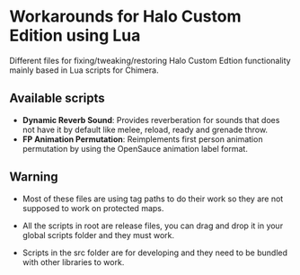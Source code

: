 # Workarounds for Halo Custom Edition using Lua

Different files for fixing/tweaking/restoring Halo Custom Edtion functionality mainly based in Lua scripts
for Chimera.

## Available scripts
- **Dynamic Reverb Sound**:
  Provides reverberation for sounds that does not have it by default like melee, reload, ready and grenade throw.
- **FP Animation Permutation**:
  Reimplements first person animation permutation by using the OpenSauce animation label format.

## Warning

- Most of these files are using tag paths to do their work so they are not supposed to work on protected maps.


- All the scripts in root are release files, you can drag and drop it in your global scripts folder and they must work.

- Scripts in the src folder are for developing and they need to be bundled with other libraries to work.
